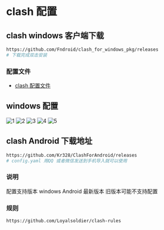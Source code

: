 # clash 配置

## clash windows 客户端下载

```bash
https://github.com/Fndroid/clash_for_windows_pkg/releases 
# 下载完成双击安装
```

### 配置文件

* [clash 配置文件](./config.yaml)

## windows 配置

![1](./static/1.png)
![2](./static/2.png)
![3](./static/3.png)
![4](./static/4.png)
![5](./static/5.png)

## clash Android 下载地址

```bash
https://github.com/Kr328/ClashForAndroid/releases
# config.yaml 用QQ 或者微信发送到手机导入就可以使用
```

### 说明

配置支持版本 windows Android 最新版本 旧版本可能不支持配置

### 规则

```bash
https://github.com/Loyalsoldier/clash-rules
```
